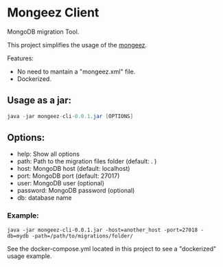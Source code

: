 # Mongeez Client

MongoDB migration Tool.

This project simplifies the usage of the [mongeez](https://github.com/mongeez/mongeez).

Features:

- No need to mantain a "mongeez.xml" file.
- Dockerized.

## Usage as a jar:

```java 
java -jar mongeez-cli-0.0.1.jar [OPTIONS]
```

## Options:

- help: Show all options
- path: Path to the migration files folder (default: . )
- host: MongoDB host (default: localhost)
- port: MongoDB port (default: 27017)
- user: MongoDB user (optional)
- password: MongoDB password (optional)
- db: database name

### Example:

`java -jar mongeez-cli-0.0.1.jar -host=another_host -port=27018 -db=mydb -path=/path/to/migrations/folder/`

See the docker-compose.yml located in this project to see a "dockerized" usage example.
